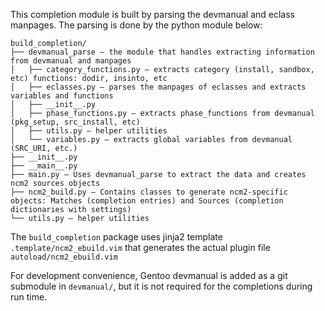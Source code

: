 This completion module is built by parsing the devmanual and eclass manpages. The parsing is done by the python module below:

```
build_completion/
├── devmanual_parse — the module that handles extracting information from devmanual and manpages
│   ├── category_functions.py — extracts category (install, sandbox, etc) functions: dodir, insinto, etc
│   ├── eclasses.py — parses the manpages of eclasses and extracts variables and functions
│   ├── __init__.py
│   ├── phase_functions.py — extracts phase_functions from devmanual (pkg_setup, src_install, etc)
│   ├── utils.py — helper utilities
│   └── variables.py — extracts global variables from devmanual (SRC_URI, etc.)
├── __init__.py
├── __main__.py
├── main.py — Uses devmanual_parse to extract the data and creates ncm2 sources objects
├── ncm2_build.py — Contains classes to generate ncm2-specific objects: Matches (completion entries) and Sources (completion dictionaries with settings)
└── utils.py — helper utilities
```

The `build_completion` package uses jinja2 template `.template/ncm2_ebuild.vim` that generates the actual plugin file `autoload/ncm2_ebuild.vim`

For development convenience, Gentoo devmanual is added as a git submodule in `devmanual/`, but it is not required for the completions during run time.